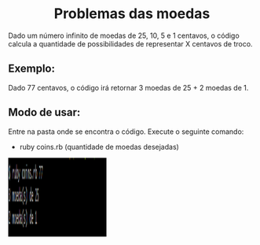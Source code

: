 <h1 align="center">Problemas das moedas</h1>

Dado um número infinito de moedas de 25, 10, 5 e 1 centavos, o código calcula a quantidade de possibilidades de representar X centavos de troco.

## Exemplo:

Dado 77 centavos, o código irá retornar 3 moedas de 25 + 2 moedas de 1.

## Modo de usar:

Entre na pasta onde se encontra o código. Execute o seguinte comando:
- ruby coins.rb (quantidade de moedas desejadas)

<!DOCTYPE html>
<html>
<body>
<img src="img.png" alt="Imagem não carregada" width=200 height=160>
</body>
</html>
